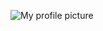 ![My profile picture](https://avatars0.githubusercontent.com/u/17717392?s=400&u=c4dde0f3316b0b4eddf794668faf1397550d8ac0&v=4)
